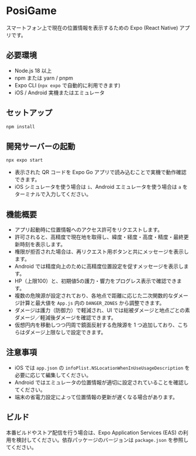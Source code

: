 # PosiGame

スマートフォン上で現在の位置情報を表示するための Expo (React Native) アプリです。

## 必要環境

- Node.js 18 以上
- npm または yarn / pnpm
- Expo CLI (`npx expo` で自動的に利用できます)
- iOS / Android 実機またはエミュレータ

## セットアップ

```sh
npm install
```

## 開発サーバーの起動

```sh
npx expo start
```

- 表示された QR コードを Expo Go アプリで読み込むことで実機で動作確認できます。
- iOS シミュレータを使う場合は `i`、Android エミュレータを使う場合は `a` をターミナルで入力してください。

## 機能概要

- アプリ起動時に位置情報へのアクセス許可をリクエストします。
- 許可されると、高精度で現在地を取得し、緯度・経度・高度・精度・最終更新時刻を表示します。
- 権限が拒否された場合は、再リクエスト用ボタンと共にメッセージを表示します。
- Android では精度向上のために高精度位置設定を促すメッセージを表示します。
- HP（上限100）と、初期値5の護力・響力をプログレス表示で確認できます。
- 複数の危険源が設定されており、各地点で距離に応じた二次関数的なダメージ計算と最大値を `App.js` 内の `DANGER_ZONES` から調整できます。
- ダメージは護力（防御力）で軽減され、UI では総被ダメージと地点ごとの素ダメージ／軽減後ダメージを確認できます。
- 仮想円内を移動しつつ円周で鏡面反射する危険源を 1 つ追加しており、こちらはダメージ上限なしで設定できます。

## 注意事項

- iOS では `app.json` の `infoPlist.NSLocationWhenInUseUsageDescription` を必要に応じて編集してください。
- Android ではエミュレータの位置情報が適切に設定されていることを確認してください。
- 端末の省電力設定によって位置情報の更新が遅くなる場合があります。

## ビルド

本番ビルドやストア配信を行う場合は、Expo Application Services (EAS) の利用を検討してください。依存パッケージのバージョンは `package.json` を参照してください。
